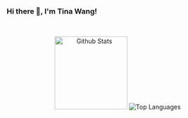 ### Hi there 👋, I'm Tina Wang!

<br>
<p align="center">
  <img height="165" src="https://github-readme-stats.vercel.app/api?username=xiaossr&count_private=true&include_all_commits=true&show_icons=true&theme=algolia" alt="Github Stats" />
  <img src="https://github-readme-stats.vercel.app/api/top-langs/?username=xiaossr&layout=compact&theme=algolia" alt="Top Languages" />
</p>

<!--
**xiaossr/xiaossr** is a ✨ _special_ ✨ repository because its `README.md` (this file) appears on your GitHub profile.

Here are some ideas to get you started:

- 🔭 I’m currently working on ...
- 🌱 I’m currently learning ...
- 👯 I’m looking to collaborate on ...
- 🤔 I’m looking for help with ...
- 💬 Ask me about ...
- 📫 How to reach me: ...
- 😄 Pronouns: ...
- ⚡ Fun fact: ...
-->
